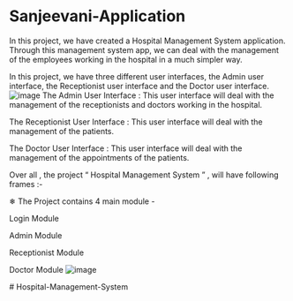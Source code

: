 # Sanjeevani-Application
In this project, we have created a Hospital Management System application. Through this management system app, we can deal with the management of the employees working in the hospital in a much simpler way.


In this project,  we have three different user interfaces, the Admin user interface, the Receptionist user interface and the Doctor user interface.
![image](https://github.com/sagarkathane/Sanjeevani-Application/assets/102996350/024a16ce-a466-419a-bb45-9805bfa1887e)
The Admin User Interface :
This user interface will deal with the management of the
receptionists and doctors working in the hospital.

The Receptionist User Interface :
This user interface will deal with the management of the
patients.

The Doctor User Interface :
This user interface will deal with the management of the
appointments of the patients.

Over all , the project “ Hospital Management System ” , will have following frames :-


❄	The Project contains 4 main module -


Login Module

Admin Module

Receptionist Module

Doctor Module
![image](https://github.com/sagarkathane/Sanjeevani-Application/assets/102996350/6eed6faa-d722-41de-b631-e37b7635fd93)

#   H o s p i t a l - M a n a g e m e n t - S y s t e m  
 